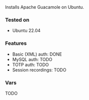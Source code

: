 Installs Apache Guacamole on Ubuntu.

### Tested on
* Ubuntu 22.04

### Features
* Basic (XML) auth: DONE
* MySQL auth: TODO
* TOTP auth: TODO
* Session recordings: TODO

### Vars
TODO
